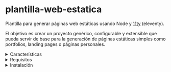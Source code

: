 # plantilla-web-estatica
Plantilla para generar páginas web estáticas usando Node y [11ty](https://www.11ty.dev/) (eleventy).

El objetivo es crear un proyecto genérico, configurable y extensible que pueda servir de base para la generación de páginas estáticas simples como portfolios, landing pages o páginas personales.

<details>
    <summary>Características</summary>

- [x] Generación de páginas estáticas
  - [x] Servidor web local para el desarollo ([BrowserSync](https://browsersync.io/))
  - [x] Hot reload
  - [x] HTTPS & HTTP/2 
  - [ ] Compilación y minificación de recursos (css y js)
  - [ ] Optimización de imágenes
  - [ ] Uso de elementos `<picture>` con `<img srcset="..">` 
  - [ ] Conversión a [WebP](https://developers.google.com/speed/webp)
  - [ ] Generación de _favicons_ para diferentes plataforams
  - [ ] Metaetiquetas para SEO
  - [ ] [OpenGraph](https://ogp.me/)
  - [ ] [Twitter Card](https://developer.twitter.com/en/docs/twitter-for-websites/cards/guides/getting-started)
  - [ ] [Structured data](https://developers.google.com/search/docs/guides/intro-structured-data)
  - [ ] [Web Manifest](https://developer.mozilla.org/es/docs/Web/Manifest) y [PWA](https://web.dev/progressive-web-apps/)
  - [ ] Analíticas sin cookies (para que no salga el dichoso cartelito)
  - [ ] CI/CD con [Lighthouse](https://developers.google.com/web/tools/lighthouse?hl=es) para medir el rendimiento de tu página antes de subir a producción
  - [ ] Deploy automático mediante [GitHub Actions](https://github.com/features/actions)
</details>

<details>
    <summary>Requisitos</summary>

- [Node](https://nodejs.org/es/)
- Un editor de código chulo y extendible como [Visual Studio Code](https://code.visualstudio.com/)
</details>

<details>
    <summary>Instalación</summary>

Descarga la plantilla:

`git clone https://github.com/easis/plantilla-web-estatica/`

Puedes añadir el nombre de la carpeta donde quieres guardar el proyecto al final del comando:

`git clone https://github.com/easis/plantilla-web-estatica/ nombre-proyecto`

>También puedes descargar el proyecto en formato zip desde [este enlace](https://github.com/easis/plantilla-web-estatica/archive/refs/heads/main.zip).

Dentro de la carpeta del proyecto, ejecuta el siguiente comando en la terminal:

`npm install`

Esto lo que hace es instalar todas las dependencias necesarias
</details>